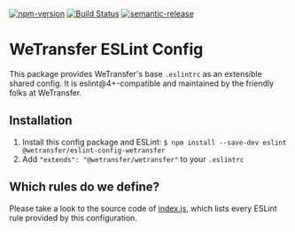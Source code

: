 [![npm-version](https://badge.fury.io/js/%40wetransfer%2Feslint-config-wetransfer.svg)](https://badge.fury.io/js/%40wetransfer%2Feslint-config-wetransfer.svg)
[![Build Status](https://travis-ci.org/WeTransfer/eslint-config-wetransfer.svg?branch=master)](https://travis-ci.org/WeTransfer/eslint-config-wetransfer)
[![semantic-release](https://img.shields.io/badge/%20%20%F0%9F%93%A6%F0%9F%9A%80-semantic--release-e10079.svg)](https://github.com/semantic-release/semantic-release)


# WeTransfer ESLint Config
This package provides WeTransfer's base `.eslintrc` as an extensible shared config.
It is eslint@4+-compatible and maintained by the friendly folks at WeTransfer. 

## Installation 
1. Install this config package and ESLint: `$ npm install --save-dev eslint @wetransfer/eslint-config-wetransfer`
2. Add `"extends": "@wetransfer/wetransfer"` to your `.eslintrc`

## Which rules do we define?
Please take a look to the source code of [index.js](https://github.com/WeTransfer/eslint-config-wetransfer/blob/master/index.js), which lists every ESLint rule provided by this configuration.
